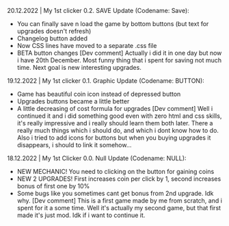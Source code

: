 20.12.2022 | My 1st clicker 0.2. SAVE Update (Codename: Save):
- You can finally save n load the game by bottom buttons (but text for upgrades doesn't refresh)
- Changelog button added
- Now CSS lines have moved to a separate .css file
- BETA button changes 
[Dev comment]
Actually i did it in one day but now i have 20th December. Most funny thing that i spent for saving not much time. Next goal is new interesting upgrades.

19.12.2022 | My 1st clicker 0.1. Graphic Update (Codename: BUTTON):
- Game has beautiful coin icon instead of depressed button
- Upgrades buttons became a little better
- A little decreasing of cost formula for upgrades
[Dev comment]
Well i continued it and i did something good even with zero html and css skills, it's really impressive and i really should learn them both later.
There a really much things which i should do, and which i dont know how to do. Also i tried to add icons for buttons but when you buying upgrades it disappears, i should to link it somehow...

18.12.2022 | My 1st Clicker 0.0. Null Update (Codename: NULL):
- NEW MECHANIC! You need to clicking on the button for gaining coins
- NEW 2 UPGRADES! First increases coin per click by 1, second increases bonus of first one by 10%
- Some bugs like you sometimes cant get bonus from 2nd upgrade. Idk why.
[Dev comment]
This is a first game made by me from scratch, and i spent for it a some time. Well it's actually my second game, but that first made it's just mod.
Idk if i want to continue it.
